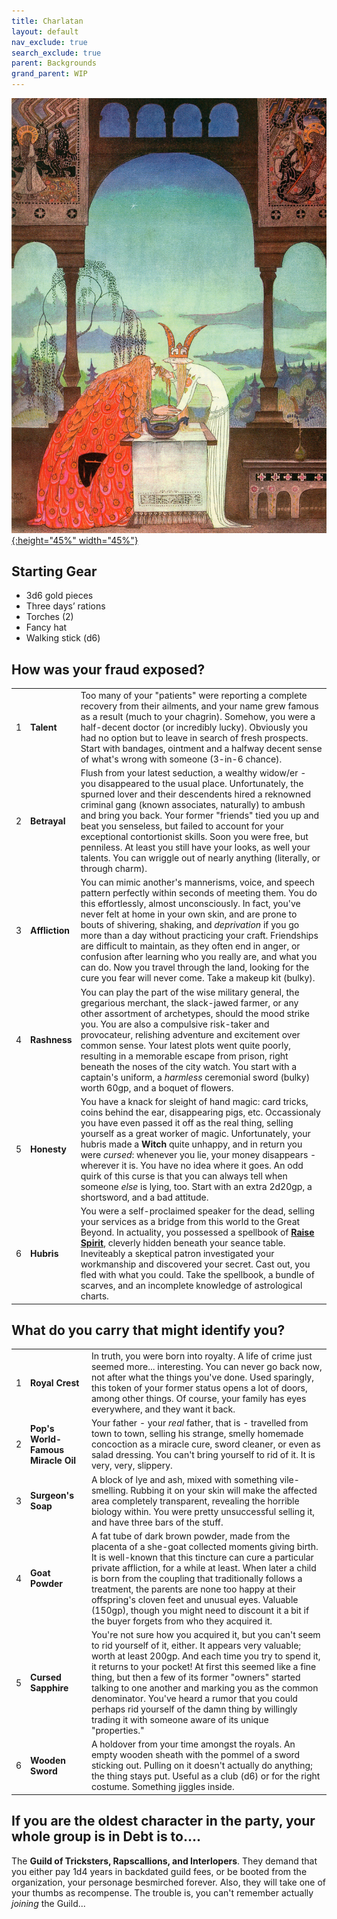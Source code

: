```yaml
---
title: Charlatan
layout: default
nav_exclude: true
search_exclude: true
parent: Backgrounds
grand_parent: WIP
---
```


[![Alt text](/img/backgrounds/charlatan.jpg "East of the Sun and West of the Moon, illustrated by Kay Nielsen"){:height="45%" width="45%"}](/img/backgrounds/charlatan.jpg)


## Starting Gear

- 3d6 gold pieces
- Three days’ rations
- Torches (2)
- Fancy hat 
- Walking stick (d6)

## How was your fraud exposed?

|      |      |      |
| ---- | ---- | ---- |
| 1 | **Talent** | Too many of your "patients" were reporting a complete recovery from their ailments, and your name grew famous as a result (much to your chagrin). Somehow, you were a half-decent doctor (or incredibly lucky). Obviously you had no option but to leave in search of fresh prospects. Start with bandages, ointment and a halfway decent sense of what's wrong with someone (3-in-6 chance). |  
| 2 | **Betrayal** | Flush from your latest seduction, a wealthy widow/er - you disappeared to the usual place. Unfortunately, the spurned lover and their descendents hired a reknowned criminal gang (known associates, naturally) to ambush and bring you back. Your former "friends" tied you up and beat you senseless, but failed to account for your exceptional contortionist skills. Soon you were free, but penniless. At least you still have your looks, as well your talents. You can wriggle out of nearly anything (literally, or through charm).   |
| 3    |**Affliction** | You can mimic another's mannerisms, voice, and speech pattern perfectly within seconds of meeting them. You do this effortlessly, almost unconsciously. In fact, you've never felt at home in your own skin, and are prone to bouts of shivering, shaking, and _deprivation_ if you go more than a day without practicing your craft. Friendships are difficult to maintain, as they often end in anger, or confusion after learning who you really are, and what you can do. Now you travel through the land, looking for the cure you fear will never come. Take a makeup kit (bulky). |
| 4    |**Rashness** | You can play the part of the wise military general, the gregarious merchant, the slack-jawed farmer, or any other assortment of archetypes, should the mood strike you. You are also a compulsive risk-taker and provocateur, relishing adventure and excitement over common sense. Your latest plots went quite poorly, resulting in a memorable escape from prison, right beneath the noses of the city watch. You start with a captain's uniform, a _harmless_ ceremonial sword (bulky) worth 60gp, and a boquet of flowers.    |
| 5    |**Honesty** | You have a knack for sleight of hand magic: card tricks, coins behind the ear, disappearing pigs, etc. Occassionaly you have even passed it off as the real thing, selling yourself as a great worker of magic. Unfortunately, your hubris made a **Witch** quite unhappy, and in return you were _cursed_: whenever you lie, your money disappears - wherever it is. You have no idea where it goes. An odd quirk of this curse is that you can always tell when someone _else_ is lying, too. Start with an extra 2d20gp, a shortsword, and a bad attitude. |
| 6    |**Hubris** | You were a self-proclaimed speaker for the dead, selling your services as a bridge from this world to the Great Beyond. In actuality, you possessed a spellbook of **[Raise Spirit](https://cairnrpg.com/resources/more-spellbooks/#raise-spirit)**, cleverly hidden beneath your seance table. Ineviteably a skeptical patron investigated your workmanship and discovered your secret. Cast out, you fled with what you could. Take the spellbook, a bundle of scarves, and an incomplete knowledge of astrological charts.  | 

## What do you carry that might identify you?

|      |      |      |
| ---- | ---- | ---- |
| 1    |**Royal Crest** | In truth, you were born into royalty. A life of crime just seemed more... interesting. You can never go back now, not after what the things you've done. Used sparingly, this token of your former status opens a lot of doors, among other things. Of course, your family has eyes everywhere, and they want it back.   |
| 2    |**Pop's World-Famous Miracle Oil** | Your father - your _real_ father, that is - travelled from town to town, selling his strange, smelly homemade concoction as a miracle cure, sword cleaner, or even as salad dressing. You can't bring yourself to rid of it. It is very, very, slippery.         |
| 3    |**Surgeon's Soap** | A block of lye and ash, mixed with something vile-smelling. Rubbing it on your skin will make the affected area completely transparent, revealing the horrible biology within. You were pretty unsuccessful selling it, and have three bars of the stuff.  |
| 4    |**Goat Powder** | A fat tube of dark brown powder, made from the placenta of a she-goat collected moments giving birth. It is well-known that this tincture can cure a particular private affliction, for a while at least. When later a child is born from the coupling that traditionally follows a treatment, the parents are none too happy at their offspring's cloven feet and unusual eyes. Valuable (150gp), though you might need to discount it a bit if the buyer forgets from who they acquired it.  |
| 5    |**Cursed Sapphire** | You're not sure how you acquired it, but you can't seem to rid yourself of it, either. It appears very valuable; worth at least 200gp. And each time you try to spend it, it returns to your pocket! At first this seemed like a fine thing, but then a few of its former "owners" started talking to one another and marking you as the common denominator. You've heard a rumor that you could perhaps rid yourself of the damn thing by willingly trading it with someone aware of its unique "properties."      |
| 6    |**Wooden Sword** | A holdover from your time amongst the royals. An empty wooden sheath with the pommel of a sword sticking out. Pulling on it doesn't actually do anything; the thing stays put. Useful as a club (d6) or for the right costume. Something jiggles inside.       |

## If you are the oldest character in the party, your whole group is in Debt is to....
The **Guild of Tricksters, Rapscallions, and Interlopers**. They demand that you either pay 1d4 years in backdated guild fees, or be booted from the organization, your personage besmirched forever. Also, they will take one of your thumbs as recompense. The trouble is, you can't remember actually _joining_ the Guild...   